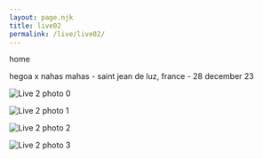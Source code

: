 ```yaml
---
layout: page.njk
title: live02
permalink: /live/live02/
---
```


home

hegoa x nahas mahas - saint jean de luz, france - 28 december 23

![Live 2 photo 0](../public/assets/live2_0.webp)

![Live 2 photo 1](../public/assets/live2_1.webp)

![Live 2 photo 2](../public/assets/live2_2.webp)

![Live 2 photo 3](../public/assets/live2_3.webp)